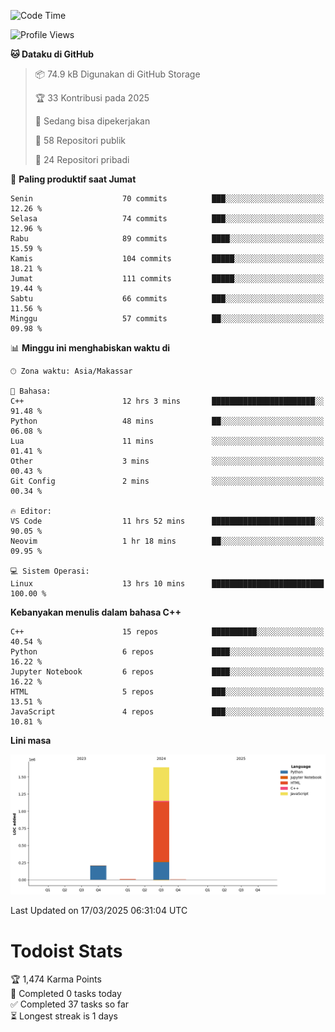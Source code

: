 <!--START_SECTION:waka-->
![Code Time](http://img.shields.io/badge/Code%20Time-146%20hrs%2015%20mins-blue)

![Profile Views](http://img.shields.io/badge/Profil%20dilihat-6-blue)

**🐱 Dataku di GitHub** 

> 📦 74.9 kB Digunakan di GitHub Storage 
 > 
> 🏆 33 Kontribusi pada 2025
 > 
> 💼 Sedang bisa dipekerjakan
 > 
> 📜 58 Repositori publik 
 > 
> 🔑 24 Repositori pribadi 
 > 
📅 **Paling produktif saat Jumat** 

```text
Senin                    70 commits          ███░░░░░░░░░░░░░░░░░░░░░░   12.26 % 
Selasa                   74 commits          ███░░░░░░░░░░░░░░░░░░░░░░   12.96 % 
Rabu                     89 commits          ████░░░░░░░░░░░░░░░░░░░░░   15.59 % 
Kamis                    104 commits         █████░░░░░░░░░░░░░░░░░░░░   18.21 % 
Jumat                    111 commits         █████░░░░░░░░░░░░░░░░░░░░   19.44 % 
Sabtu                    66 commits          ███░░░░░░░░░░░░░░░░░░░░░░   11.56 % 
Minggu                   57 commits          ██░░░░░░░░░░░░░░░░░░░░░░░   09.98 % 
```


📊 **Minggu ini menghabiskan waktu di** 

```text
🕑︎ Zona waktu: Asia/Makassar

💬 Bahasa: 
C++                      12 hrs 3 mins       ███████████████████████░░   91.48 % 
Python                   48 mins             ██░░░░░░░░░░░░░░░░░░░░░░░   06.08 % 
Lua                      11 mins             ░░░░░░░░░░░░░░░░░░░░░░░░░   01.41 % 
Other                    3 mins              ░░░░░░░░░░░░░░░░░░░░░░░░░   00.43 % 
Git Config               2 mins              ░░░░░░░░░░░░░░░░░░░░░░░░░   00.34 % 

🔥 Editor: 
VS Code                  11 hrs 52 mins      ███████████████████████░░   90.05 % 
Neovim                   1 hr 18 mins        ██░░░░░░░░░░░░░░░░░░░░░░░   09.95 % 

💻 Sistem Operasi: 
Linux                    13 hrs 10 mins      █████████████████████████   100.00 % 
```

**Kebanyakan menulis dalam bahasa C++** 

```text
C++                      15 repos            ██████████░░░░░░░░░░░░░░░   40.54 % 
Python                   6 repos             ████░░░░░░░░░░░░░░░░░░░░░   16.22 % 
Jupyter Notebook         6 repos             ████░░░░░░░░░░░░░░░░░░░░░   16.22 % 
HTML                     5 repos             ███░░░░░░░░░░░░░░░░░░░░░░   13.51 % 
JavaScript               4 repos             ███░░░░░░░░░░░░░░░░░░░░░░   10.81 % 
```



**Lini masa**

![Lines of Code chart](https://raw.githubusercontent.com/yusuf601/yusuf601/main/assets/bar_graph.png)


 Last Updated on 17/03/2025 06:31:04 UTC
<!--END_SECTION:waka-->
# Todoist Stats

<!-- TODO-IST:START -->
🏆  1,474 Karma Points           
🌸  Completed 0 tasks today           
✅  Completed 37 tasks so far           
⏳  Longest streak is 1 days
<!-- TODO-IST:END -->
